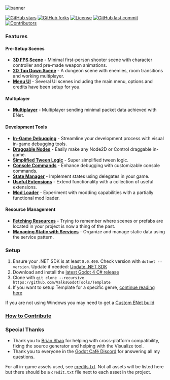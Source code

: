 ![banner](https://github.com/user-attachments/assets/8879cbc8-04fd-4d41-bb4d-d29d5438ac01)

[![GitHub stars](https://img.shields.io/github/stars/ValksGodotTools/Template?style=flat&labelColor=1a1a1a&color=0099ff)](https://github.com/ValksGodotTools/Template/stargazers)
[![GitHub forks](https://img.shields.io/github/forks/ValksGodotTools/Template?style=flat&labelColor=1a1a1a&color=0099ff)](https://github.com/ValksGodotTools/Template/network)
[![License](https://img.shields.io/github/license/ValksGodotTools/Template?style=flat&labelColor=1a1a1a&color=0099ff)](https://github.com/ValksGodotTools/Template/blob/main/LICENSE)
[![GitHub last commit](https://img.shields.io/github/last-commit/ValksGodotTools/Template?style=flat&labelColor=1a1a1a&color=0099ff)](https://github.com/ValksGodotTools/Template/commits/main)
[![Contributors](https://img.shields.io/github/contributors/ValksGodotTools/Template?style=flat&labelColor=1a1a1a&color=0099ff)](https://github.com/ValksGodotTools/Template/graphs/contributors)

### Features

#### Pre-Setup Scenes
- **[3D FPS Scene](https://github.com/ValksGodotTools/Template/wiki/3D-FPS)** - Minimal first-person shooter scene with character controller and pre-made weapon animations.
- **[2D Top Down Scene](https://github.com/ValksGodotTools/Template/wiki/2D-Top-Down)** - A dungeon scene with enemies, room transitions and working multiplayer.
- **[Menu UI](https://github.com/ValksGodotTools/Template/wiki/Menu-UI)** - Several UI scenes including the main menu, options and credits have been setup for you.

#### Multiplayer
- **[Multiplayer](https://github.com/ValksGodotTools/Template/wiki/Multiplayer)** - Multiplayer sending minimal packet data achieved with ENet.

#### Development Tools
- **[In-Game Debugging](https://github.com/ValksGodotTools/Template/wiki/In%E2%80%90Game-Debugging)** - Streamline your development process with visual in-game debugging tools.
- **[Draggable Nodes](https://github.com/ValksGodotTools/Template/wiki/Draggable-Nodes)** - Easily make any Node2D or Control draggable in-game.
- **[Simplified Tween Logic](https://github.com/ValksGodotTools/Template/wiki/Simplified-Tweens)** - Super simplified tween logic.
- **[Console Commands](https://github.com/ValksGodotTools/Template/wiki/Console-Commands)** - Enhance debugging with customizable console commands.
- **[State Manager](https://github.com/ValksGodotTools/Template/wiki/State-Manager)** - Implement states using delegates in your game.
- **[Useful Extensions](https://github.com/ValksGodotTools/Template/wiki/Extensions)** - Extend functionality with a collection of useful extensions.
- **[Mod Loader](https://github.com/ValksGodotTools/Template/wiki/Mod-Loader)** - Experiment with modding capabilities with a partially functional mod loader.

#### Resource Management
- **[Fetching Resources](https://github.com/ValksGodotTools/Template/wiki/Fetching-Resources)** - Trying to remember where scenes or prefabs are located in your project is now a thing of the past.
- **[Managing Static with Services](https://github.com/ValksGodotTools/Template/wiki/Services)** - Organize and manage static data using the service pattern.

### Setup
1. Ensure your .NET SDK is at least `8.0.400`. Check version with `dotnet --version`. Update if needed: [Update .NET SDK](https://dotnet.microsoft.com/download)
2. Download and install the [latest Godot 4 C# release](https://godotengine.org/)
3. Clone with `git clone --recursive https://github.com/ValksGodotTools/Template`
4. If you want to setup Template for a specific genre, [continue reading here](https://github.com/ValksGodotTools/Template/wiki/Setting-up-Template-for-a-Specific-Genre)

If you are not using Windows you may need to get a [Custom ENet build](https://github.com/ValksGodotTools/Template/wiki/Custom-ENet-Builds)

### [How to Contribute](https://github.com/ValksGodotTools/Template/wiki/Contributing)

### Special Thanks

- Thank you to [Brian Shao](https://github.com/cydq) for helping with cross-platform compatibility, fixing the source generator and helping with the Visualize tool.
- Thank you to everyone in the [Godot Café Discord](https://discord.com/invite/zH7NUgz) for answering all my questions.

For all in-game assets used, see [credits.txt](https://github.com/ValksGodotTools/Template/blob/main/credits.txt). Not all assets will be listed here but there should be a `credit.txt` file next to each asset in the project.
